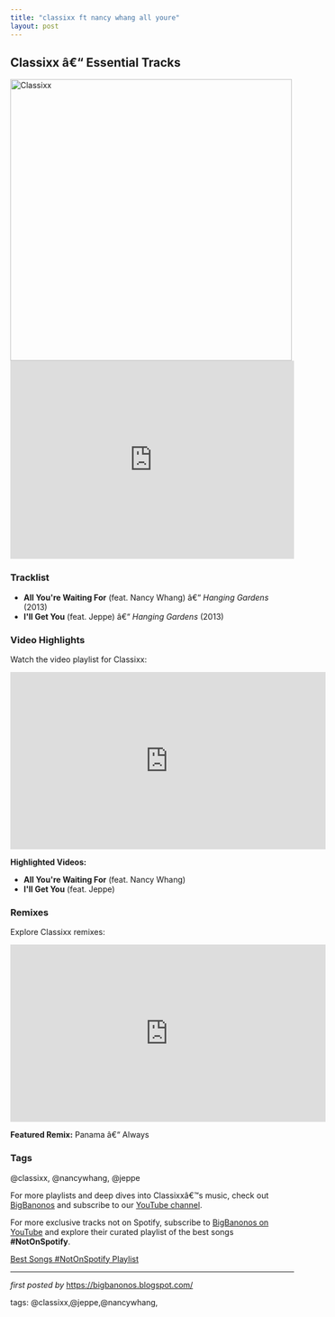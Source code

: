 ```yaml
---
title: "classixx ft nancy whang all youre"
layout: post
---
```

<h2>Classixx â€“ Essential Tracks</h2> <div > <img src="https://images.sk-static.com/images/media/profile_images/artists/1173280/huge_avatar" alt="Classixx" width="500" />
</div> <iframe src="https://open.spotify.com/embed/playlist/1U9WUQMp1RF7hK98Y3EjLQ?utm_source=generator" width="100%" height="352" frameborder="0" allow="autoplay; clipboard-write; encrypted-media; fullscreen; picture-in-picture" loading="lazy"></iframe> <h3>Tracklist</h3>
<ul> <li><strong>All You're Waiting For</strong> (feat. Nancy Whang) â€“ <em>Hanging Gardens</em> (2013)</li> <li><strong>I'll Get You</strong> (feat. Jeppe) â€“ <em>Hanging Gardens</em> (2013)</li>
</ul> <h3>Video Highlights</h3>
<p>Watch the video playlist for Classixx:</p>
<iframe allowfullscreen="" frameborder="0" height="315" src="https://www.youtube.com/embed/7idPuTnnc-M?list=PLtuNtuTatqI1CnOcC0UWwI8w3ZeH1etQS" width="560"></iframe>
<p><strong>Highlighted Videos:</strong></p>
<ul> <li><strong>All You're Waiting For</strong> (feat. Nancy Whang)</li> <li><strong>I'll Get You</strong> (feat. Jeppe)</li>
</ul> <h3>Remixes</h3>
<p>Explore Classixx remixes:</p>
<iframe allowfullscreen="" frameborder="0" height="315" src="https://www.youtube.com/embed/k5QAYxuHHWY?list=PLtuNtuTatqI0ougFL6ljsXyXfjMT9LrjJ" width="560"></iframe>
<p><strong>Featured Remix:</strong> Panama â€“ Always</p> <h3>Tags</h3>
<p>@classixx, @nancywhang, @jeppe</p> <p>For more playlists and deep dives into Classixxâ€™s music, check out <a href="https://bigbanonos.blogspot.com/" target="_blank">BigBanonos</a> and subscribe to our <a href="https://www.youtube.com/@BigBanonos" target="_blank">YouTube channel</a>.</p>


<!--Subscribe and Playlist Links-->
<div>
    <p>For more exclusive tracks not on Spotify, subscribe to <a href="https://www.youtube.com/@BigBanonos" target="_blank">BigBanonos on YouTube</a> and explore their curated playlist of the best songs <strong>#NotOnSpotify</strong>.</p>
    <p><a href="https://www.youtube.com/playlist?list=PLtuNtuTatqI0kFahUCbtbfenC_ET5O_tr" target="_blank">Best Songs #NotOnSpotify Playlist<br /></a></p></div>

<hr />

<p><em>first posted by</em> <a href="https://bigbanonos.blogspot.com/" rel="noopener" target="_new">https://bigbanonos.blogspot.com/</a></p>

<p>tags: @classixx,@jeppe,@nancywhang,</p>
